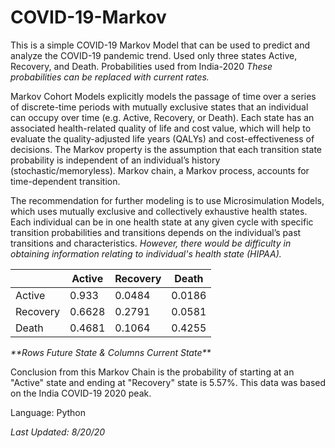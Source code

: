 # COVID-19-Markov
This is a simple COVID-19 Markov Model that can be used to predict and analyze the COVID-19 pandemic trend. 
Used only three states Active, Recovery, and Death. 
Probabilities used from India-2020 <i>These probabilities can be replaced with current rates.</i>
<p></p>
Markov Cohort Models explicitly models the passage of time over a series of discrete-time periods with mutually exclusive states that an individual can occupy over time (e.g. Active, Recovery, or Death). 
Each state has an associated health-related quality of life and cost value, which will help to evaluate the quality-adjusted life years (QALYs) and cost-effectiveness of decisions. 
The Markov property is the assumption that each transition state probability is independent of an individual’s history (stochastic/memoryless). Markov chain, a Markov process, accounts for time-dependent transition. 
<p></p>
The recommendation for further modeling is to use Microsimulation Models, which uses mutually exclusive and collectively exhaustive health states. 
Each individual can be in one health state at any given cycle with specific transition probabilities and transitions depends on the individual’s past transitions and characteristics. <i>However, there would be difficulty in obtaining information relating to individual's health state (HIPAA). </i>
<p></p>
<table class="tg">
<thead>
  <tr>
    <th class="tg-0pky"></th>
    <th class="tg-0pky">Active</th>
    <th class="tg-0pky">Recovery</th>
    <th class="tg-0pky">Death</th>
  </tr>
</thead>
<tbody>
  <tr>
    <td class="tg-0pky">Active</td>
    <td class="tg-0pky">0.933</td>
    <td class="tg-0pky">0.0484</td>
    <td class="tg-0pky">0.0186</td>
  </tr>
  <tr>
    <td class="tg-0pky">Recovery</td>
    <td class="tg-0pky">0.6628</td>
    <td class="tg-0pky">0.2791</td>
    <td class="tg-0pky">0.0581</td>
  </tr>
  <tr>
    <td class="tg-0pky">Death</td>
    <td class="tg-0pky">0.4681</td>
    <td class="tg-0pky">0.1064</td>
    <td class="tg-0pky">0.4255</td>
  </tr>
</tbody>
</table>
<p></p> <i> **Rows Future State & Columns Current State** </i>
<p></p>
Conclusion from this Markov Chain is the probability of starting at an "Active" state and ending at "Recovery" state is 5.57%. This data was based on the India COVID-19 2020 peak.
<p></p>
Language: Python
<p></p>
<i>Last Updated: 8/20/20</i>
